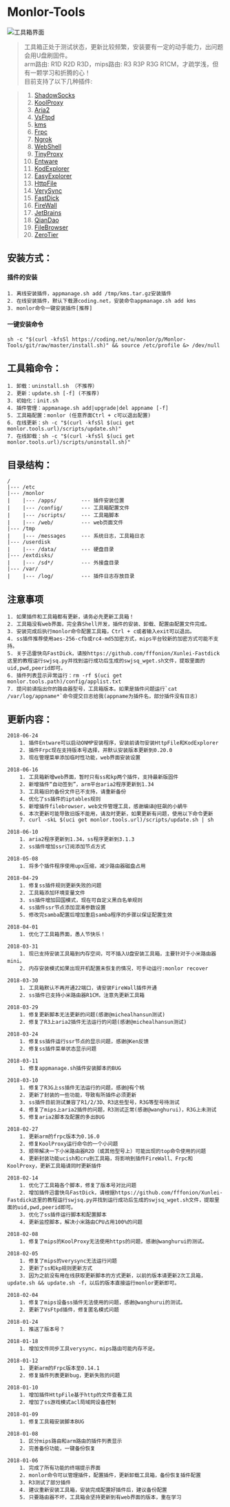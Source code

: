 # Monlor-Tools

![工具箱界面](https://raw.githubusercontent.com/monlor/Monlor-Tools/master/temp/img.png)

>工具箱正处于测试状态，更新比较频繁，安装要有一定的动手能力，出问题会用U盘刷固件。  
>arm路由: R1D R2D R3D，mips路由: R3 R3P R3G R1CM，才疏学浅，但有一颗学习和折腾的心！   
>目前支持了以下几种插件:  

>01. [ShadowSocks](https://github.com/shadowsocks/shadowsocks/tree/master)
>02. [KoolProxy](http://koolshare.b0.upaiyun.com/)
>03. [Aria2](http://aria2.github.io/)
>04. [VsFtpd](https://security.appspot.com/vsftpd.html)
>05. [kms](https://github.com/Wind4/vlmcsd)
>06. [Frpc](https://github.com/fatedier/frp)
>07. [Ngrok](https://github.com/dosgo/ngrok-c)
>08. [WebShell](https://github.com/shellinabox/shellinabox)
>09. [TinyProxy](https://github.com/tinyproxy/tinyproxy)
>10. [Entware](https://github.com/Entware/Entware-ng)
>11. [KodExplorer](https://kodcloud.com/)
>12. [EasyExplorer](http://koolshare.cn/thread-129199-1-1.html)
>13. [HttpFile](http://nginx.org/)
>14. [VerySync](http://verysync.com/)
>15. [FastDick](https://github.com/fffonion/Xunlei-Fastdick)
>16. [FireWall](https://www.netfilter.org/)
>17. [JetBrains](http://blog.lanyus.com/archives/174.html)
>18. [QianDao](http://koolshare.cn/thread-127783-1-1.html)
>19. [FileBrowser](https://github.com/filebrowser/filebrowser)
>20. [ZeroTier](https://www.zerotier.com)

## 安装方式：  
#### 	插件的安装
	1. 离线安装插件，appmanage.sh add /tmp/kms.tar.gz安装插件 
	2. 在线安装插件，默认下载源coding.net，安装命令appmanage.sh add kms
	3. monlor命令一键安装插件[推荐]

#### 	一键安装命令
	sh -c "$(curl -kfsSl https://coding.net/u/monlor/p/Monlor-Tools/git/raw/master/install.sh)" && source /etc/profile &> /dev/null

## 工具箱命令：
	1. 卸载：uninstall.sh （不推荐）
	2. 更新：update.sh [-f] (不推荐)
	3. 初始化：init.sh 
	4. 插件管理：appmanage.sh add|upgrade|del appname [-f]
	5. 工具箱配置：monlor (任意界面Ctrl + c可以退出配置)
	6. 在线更新：sh -c "$(curl -kfsSl $(uci get monlor.tools.url)/scripts/update.sh)"
	7. 在线卸载：sh -c "$(curl -kfsSl $(uci get monlor.tools.url)/scripts/uninstall.sh)"

## 目录结构：  
	/
	|--- /etc  
	|--- /monlor
	|    |--- /apps/        --- 插件安装位置  
	|    |--- /config/      --- 工具箱配置文件
	|    |--- /scripts/     --- 工具箱脚本
	|    |--- /web/         --- web页面文件
	|--- /tmp
	|    |--- /messages     --- 系统日志，工具箱日志
	|--- /userdisk
	|    |--- /data/        --- 硬盘目录
	|--- /extdisks/
	|    |--- /sd*/         --- 外接盘目录
	|--- /var/
	|	 |--- /log/         --- 插件日志存放目录

## 注意事项
	1. 如果插件和工具箱都有更新，请务必先更新工具箱！
	2. 工具箱没有web界面，完全靠Shell开发，插件的安装、卸载、配置由配置文件完成。   
	3. 安装完成后执行monlor命令配置工具箱，Ctrl + c或者输入exit可以退出。 
	4. ss插件推荐使用aes-256-cfb或rc4-md5加密方式，mips平台较新的加密方式可能不支持。
	5. 关于迅雷快鸟FastDick，请按https://github.com/fffonion/Xunlei-Fastdick这里的教程运行swjsq.py并找到运行成功后生成的swjsq_wget.sh文件，提取里面的uid,pwd,peerid即可。
	6. 插件列表显示异常运行：rm -rf $(uci get monlor.tools.path)/config/applist.txt
	7. 提问前请指出你的路由器型号，工具箱版本。如果是插件问题运行`cat /var/log/appname*`命令提交日志给我(appname为插件名，部分插件没有日志)

## 更新内容：
	2018-06-24
		1. 插件Entware可以启动ONMP安装程序，安装前请勿安装HttpFile和KodExplorer
		2. 插件Frpc现在支持版本号选择，并默认安装版本更新到0.20.0
		3. 现在管理菜单添加临时性功能，web界面安装设置

	2018-06-16
		1. 工具箱新增web界面，暂时只有ss和kp两个插件，支持最新版固件
		2. 新增插件“自动签到”，arm平台aria2程序更新到1.34
		3. 工具箱旧的备份文件已不支持，请重新备份
		4. 优化了ss插件的iptables规则
		5. 新增插件filebrowser，web文件管理工具，感谢编译@狂飙的小蜗牛
		6. 本次更新可能导致旧版不能用，请及时更新，如果更新有问题，使用以下命令更新
		7. curl -skL $(uci get monlor.tools.url)/scripts/update.sh | sh

	2018-06-10
		1. aria2程序更新到1.34，ss程序更新到3.1.3
		2. ss插件增加ssr订阅添加节点方式

	2018-05-08
		1. 将多个插件程序使用upx压缩，减少路由器磁盘占用

	2018-04-29
		1. 修复ss插件规则更新失败的问题
		2. 工具箱添加环境变量文件
		3. ss插件增加回国模式，现在可自定义黑白名单规则
		4. ss插件ssr节点添加混淆参数设置
		5. 修改完samba配置后增加重启samba程序的步骤以保证配置生效

	2018-04-01
		1. 优化了工具箱界面，愚人节快乐！

	2018-03-31
		1. 现已支持安装工具箱到内存空间，可不插入U盘安装工具箱，主要针对于小米路由器mini。
		2. 内存安装模式如果出现开机配置未恢复的情况，可手动运行:monlor recover

	2018-03-30
		1. 工具箱默认不再开通22端口，请安装FireWall插件开通
		2. ss插件已支持小米路由器R1CM，注意先更新工具箱

	2018-03-29
		1. 修复更新脚本无法更新的问题(感谢@michealhansun测试)
		2. 修复了R3上aria2插件无法运行的问题(感谢@michealhansun测试)

	2018-03-24
		1. 修复ss插件运行ssr节点的显示问题，感谢@Ken反馈
		2. 修复ss插件菜单状态显示问题

	2018-03-11
		1. 修复appmanage.sh插件安装脚本的BUG

	2018-03-10
		1. 修复了R3G上ss插件无法运行的问题，感谢@有个桃
		2. 更新了封装的一些功能，导致有所插件必须更新
		3. ss插件目前测试兼容了R1/2/3D、R3这些型号，R3G等型号待测试
		4. 修复了mips上aria2插件的问题，R3测试正常(感谢@wanghurui)，R3G上未测试
		5. 修复aria2脚本及配置的多出BUG

	2018-02-27
		1. 更新arm的frpc版本为0.16.0
		2. 修复KoolProxy运行命令的一个小问题
		3. 顺带解决一下小米路由器R2D（或其他型号上）可能出现的top命令使用的问题
		4. 更新封装功能ucish和cru到工具箱，将影响到插件FireWall、Frpc和KoolProxy，更新工具箱请同时更新插件

	2018-02-14
		1. 优化了工具箱各个脚本，修复了版本号对比问题
		2. 增加插件迅雷快鸟FastDick，请根据https://github.com/fffonion/Xunlei-Fastdick这里的教程运行swjsq.py并找到运行成功后生成的swjsq_wget.sh文件，提取里面的uid,pwd,peerid即可。
		3. 优化了ss插件运行脚本和配置脚本
		4. 更新监控脚本，解决小米路由CPU占用100%的问题

	2018-02-08
		1. 修复了mips的KoolProxy无法使用https的问题，感谢@wanghurui的测试。

	2018-02-05 
		1. 修复了mips的verysync无法运行问题
		2. 更新了ss和kp规则更新方式
		3. 因为之前没有用在线获取更新脚本的方式更新，以前的版本请更新2次工具箱，update.sh && update.sh -f，以后的版本直接运行monlor更新即可。

	2018-02-04
		1. 修复了mips设备ss插件无法使用的问题，感谢@wanghurui的测试。
		2. 更新了VsFtpd插件，修复匿名模式问题

	2018-01-24
		1. 推送了版本号？

	2018-01-18
		1. 增加文件同步工具verysync，mips路由可能内存不足。

	2018-01-12
		1. 更新arm的Frpc版本至0.14.1
		2. 修复插件列表更新bug，更新失败的问题

	2018-01-10
		1. 增加插件HttpFile基于http的文件查看工具
		2. 增加了ss游戏模式acl局域网设备控制

	2018-01-09
		1. 修复工具箱安装脚本BUG

	2018-01-08
		1. 区分mips路由和arm路由的插件列表显示
		2. 完善备份功能，一键备份恢复

	2018-01-06
		1. 完成了所有功能的终端提示界面
		2. monlor命令可以管理插件，配置插件，更新卸载工具箱，备份恢复插件配置
		3. R3测试了部分插件
		4. 建议重新安装工具箱，安装完成配置好插件后，建议备份配置
		5. 只要路由器不坏，工具箱会坚持更新到有web界面的版本，重在学习

	

	

	

	


	



